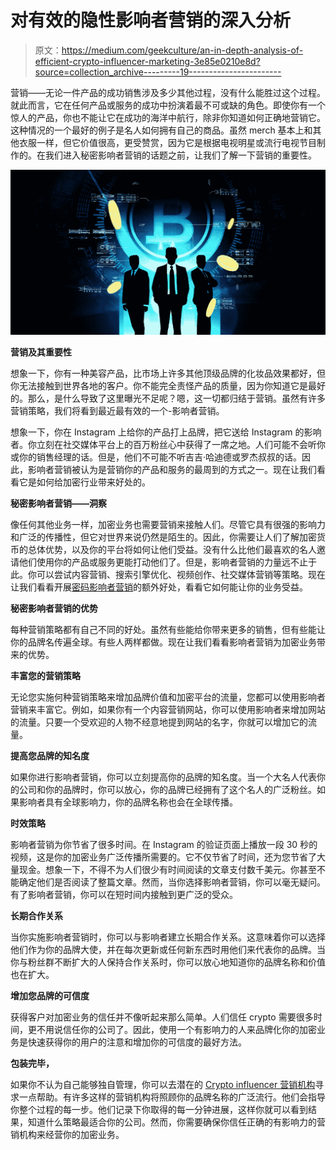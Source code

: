 # 对有效的隐性影响者营销的深入分析

> 原文：<https://medium.com/geekculture/an-in-depth-analysis-of-efficient-crypto-influencer-marketing-3e85e0210e8d?source=collection_archive---------19----------------------->

营销——无论一件产品的成功销售涉及多少其他过程，没有什么能胜过这个过程。就此而言，它在任何产品或服务的成功中扮演着最不可或缺的角色。即使你有一个惊人的产品，你也不能让它在成功的海洋中航行，除非你知道如何正确地营销它。这种情况的一个最好的例子是名人如何拥有自己的商品。虽然 merch 基本上和其他衣服一样，但它价值很高，更受赞赏，因为它是根据电视明星或流行电视节目制作的。在我们进入秘密影响者营销的话题之前，让我们了解一下营销的重要性。

![](img/0d45eb2ed7375f074aeba2db11f2792f.png)

**营销及其重要性**

想象一下，你有一种美容产品，比市场上许多其他顶级品牌的化妆品效果都好，但你无法接触到世界各地的客户。你不能完全责怪产品的质量，因为你知道它是最好的。那么，是什么导致了这里曝光不足呢？嗯，这一切都归结于营销。虽然有许多营销策略，我们将看到最近最有效的一个-影响者营销。

想象一下，你在 Instagram 上给你的产品打上品牌，把它送给 Instagram 的影响者。你立刻在社交媒体平台上的百万粉丝心中获得了一席之地。人们可能不会听你或你的销售经理的话。但是，他们不可能不听吉吉·哈迪德或罗杰叔叔的话。因此，影响者营销被认为是营销你的产品和服务的最周到的方式之一。现在让我们看看它是如何给加密行业带来好处的。

**秘密影响者营销——洞察**

像任何其他业务一样，加密业务也需要营销来接触人们。尽管它具有很强的影响力和广泛的传播性，但它对世界来说仍然是陌生的。因此，你需要让人们了解加密货币的总体优势，以及你的平台将如何让他们受益。没有什么比他们最喜欢的名人邀请他们使用你的产品或服务更能打动他们了。但是，影响者营销的力量远不止于此。你可以尝试内容营销、搜索引擎优化、视频创作、社交媒体营销等策略。现在让我们看看开展[密码影响者营销](https://bit.ly/38rIhyY)的额外好处，看看它如何能让你的业务受益。

**秘密影响者营销的优势**

每种营销策略都有自己不同的好处。虽然有些能给你带来更多的销售，但有些能让你的品牌名传遍全球。有些人两样都做。现在让我们看看影响者营销为加密业务带来的优势。

**丰富您的营销策略**

无论您实施何种营销策略来增加品牌价值和加密平台的流量，您都可以使用影响者营销来丰富它。例如，如果你有一个内容营销网站，你可以使用影响者来增加网站的流量。只要一个受欢迎的人物不经意地提到网站的名字，你就可以增加它的流量。

**提高您品牌的知名度**

如果你进行影响者营销，你可以立刻提高你的品牌的知名度。当一个大名人代表你的公司和你的品牌时，你可以放心，你的品牌已经拥有了这个名人的广泛粉丝。如果影响者具有全球影响力，你的品牌名称也会在全球传播。

**时效策略**

影响者营销为你节省了很多时间。在 Instagram 的验证页面上播放一段 30 秒的视频，这是你的加密业务广泛传播所需要的。它不仅节省了时间，还为您节省了大量现金。想象一下，不得不为人们很少有时间阅读的文章支付数千美元。你甚至不能确定他们是否阅读了整篇文章。然而，当你选择影响者营销，你可以毫无疑问。有了影响者营销，你可以在短时间内接触到更广泛的受众。

**长期合作关系**

当你实施影响者营销时，你可以与影响者建立长期合作关系。这意味着你可以选择他们作为你的品牌大使，并在每次更新或任何新东西时用他们来代表你的品牌。当你与粉丝群不断扩大的人保持合作关系时，你可以放心地知道你的品牌名称和价值也在扩大。

**增加您品牌的可信度**

获得客户对加密业务的信任并不像听起来那么简单。人们信任 crypto 需要很多时间，更不用说信任你的公司了。因此，使用一个有影响力的人来品牌化你的加密业务是快速获得你的用户的注意和增加你的可信度的最好方法。

**包装完毕，**

如果你不认为自己能够独自管理，你可以去潜在的 [Crypto influencer 营销机构](https://bit.ly/38rIhyY)寻求一点帮助。有许多这样的营销机构将照顾你的品牌名称的广泛流行。他们会指导你整个过程的每一步。他们记录下你取得的每一分钟进展，这样你就可以看到结果，知道什么策略最适合你的公司。然而，你需要确保你信任正确的有影响力的营销机构来经营你的加密业务。